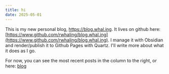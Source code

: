 ```yaml
---
title: hi
date: 2025-05-01
---
```


This is my new personal blog, https://blog.whal.ing.  It lives on github here: [https://www.github.com/rwhaling/blog.whal.ing](https://www.github.com/rwhaling/blog.whal.ing).  I manage it with Obsidian and render/publish it to Github Pages with Quartz.  I'll write more about what it does as I go.

For now, you can see the most recent posts in the column to the right, or here: [blog](blog)